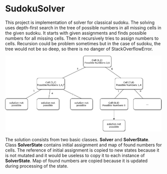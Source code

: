 # SudokuSolver
This project is implementation of solver for classical sudoku. The solving uses depth-first search in the tree of possible numbers in all missing cells in the given sudoku. It starts with given assignments and finds possible numbers for all missing cells. Then it recursively tries to assign numbers to cells. Recursion could be problem sometimes but in the case of sudoku, the tree would not be so deep, so there is no danger of StackOverflowError.

![Image](sudoku-tree.png)

The solution consists from two basic classes. **Solver** and **SolverState**. Class **SolverState** contains initial assignment and map of found numbers for cells. The reference of initial assignment is copied to new states because it is not mutated and it would be useless to copy it to each instance of **SolverState**.
Map of found numbers are copied because it is updated during processing of the state.
